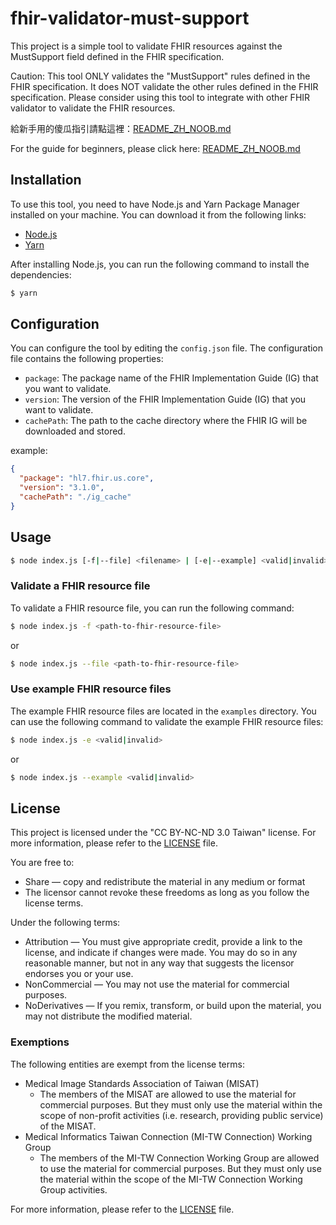 # fhir-validator-must-support

This project is a simple tool to validate FHIR resources against the MustSupport field defined in the FHIR specification.

Caution: This tool ONLY validates the "MustSupport" rules defined in the FHIR specification. It does NOT validate the other rules defined in the FHIR specification. Please consider using this tool to integrate with other FHIR validator to validate the FHIR resources.

給新手用的傻瓜指引請點這裡：[README_ZH_NOOB.md](README_ZH_NOOB.md)

For the guide for beginners, please click here: [README_ZH_NOOB.md](README_ZH_NOOB.md)

## Installation
To use this tool, you need to have Node.js and Yarn Package Manager installed on your machine. You can download it from the following links:
- [Node.js](https://nodejs.org/en/download/)
- [Yarn](https://yarnpkg.com/getting-started/install)

After installing Node.js, you can run the following command to install the dependencies:
```bash
$ yarn
```
## Configuration
You can configure the tool by editing the `config.json` file. The configuration file contains the following properties:
- `package`: The package name of the FHIR Implementation Guide (IG) that you want to validate.
- `version`: The version of the FHIR Implementation Guide (IG) that you want to validate.
- `cachePath`: The path to the cache directory where the FHIR IG will be downloaded and stored.

example:
```json
{
  "package": "hl7.fhir.us.core",
  "version": "3.1.0",
  "cachePath": "./ig_cache"
}
```

## Usage
```bash
$ node index.js [-f|--file] <filename> | [-e|--example] <valid|invalid>
```
### Validate a FHIR resource file
To validate a FHIR resource file, you can run the following command:
```bash
$ node index.js -f <path-to-fhir-resource-file>
```
or
```bash
$ node index.js --file <path-to-fhir-resource-file>
```

### Use example FHIR resource files
The example FHIR resource files are located in the `examples` directory. You can use the following command to validate the example FHIR resource files:
```bash
$ node index.js -e <valid|invalid>
```
or
```bash
$ node index.js --example <valid|invalid>
```

## License
This project is licensed under the "CC BY-NC-ND 3.0 Taiwan" license. For more information, please refer to the [LICENSE](LICENSE) file.

You are free to:
- Share — copy and redistribute the material in any medium or format
- The licensor cannot revoke these freedoms as long as you follow the license terms.

Under the following terms:
- Attribution — You must give appropriate credit, provide a link to the license, and indicate if changes were made. You may do so in any reasonable manner, but not in any way that suggests the licensor endorses you or your use.
- NonCommercial — You may not use the material for commercial purposes.
- NoDerivatives — If you remix, transform, or build upon the material, you may not distribute the modified material.

### Exemptions
The following entities are exempt from the license terms:
- Medical Image Standards Association of Taiwan (MISAT)
  - The members of the MISAT are allowed to use the material for commercial purposes. But they must only use the material within the scope of non-profit activities (i.e. research, providing public service) of the MISAT.
- Medical Informatics Taiwan Connection (MI-TW Connection) Working Group
  - The members of the MI-TW Connection Working Group are allowed to use the material for commercial purposes. But they must only use the material within the scope of the MI-TW Connection Working Group activities.

For more information, please refer to the [LICENSE](LICENSE) file.